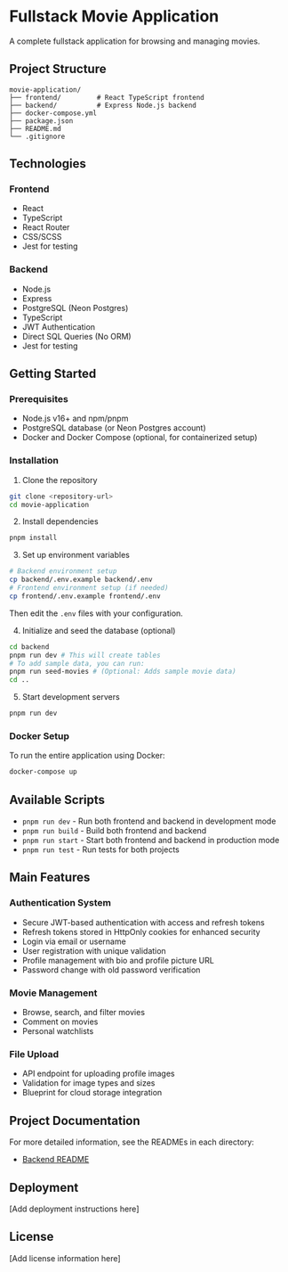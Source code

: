 # Fullstack Movie Application

A complete fullstack application for browsing and managing movies.

## Project Structure

```
movie-application/
├── frontend/         # React TypeScript frontend
├── backend/          # Express Node.js backend
├── docker-compose.yml
├── package.json
├── README.md
└── .gitignore
```

## Technologies

### Frontend
- React
- TypeScript
- React Router
- CSS/SCSS
- Jest for testing

### Backend
- Node.js
- Express
- PostgreSQL (Neon Postgres)
- TypeScript
- JWT Authentication
- Direct SQL Queries (No ORM)
- Jest for testing

## Getting Started

### Prerequisites
- Node.js v16+ and npm/pnpm
- PostgreSQL database (or Neon Postgres account)
- Docker and Docker Compose (optional, for containerized setup)

### Installation

1. Clone the repository
```bash
git clone <repository-url>
cd movie-application
```

2. Install dependencies
```bash
pnpm install
```

3. Set up environment variables
```bash
# Backend environment setup
cp backend/.env.example backend/.env
# Frontend environment setup (if needed)
cp frontend/.env.example frontend/.env
```
Then edit the `.env` files with your configuration.

4. Initialize and seed the database (optional)
```bash
cd backend
pnpm run dev # This will create tables
# To add sample data, you can run:
pnpm run seed-movies # (Optional: Adds sample movie data)
cd ..
```

5. Start development servers
```bash
pnpm run dev
```

### Docker Setup

To run the entire application using Docker:

```bash
docker-compose up
```

## Available Scripts

- `pnpm run dev` - Run both frontend and backend in development mode
- `pnpm run build` - Build both frontend and backend
- `pnpm run start` - Start both frontend and backend in production mode
- `pnpm run test` - Run tests for both projects

## Main Features

### Authentication System
- Secure JWT-based authentication with access and refresh tokens
- Refresh tokens stored in HttpOnly cookies for enhanced security
- Login via email or username
- User registration with unique validation
- Profile management with bio and profile picture URL
- Password change with old password verification

### Movie Management
- Browse, search, and filter movies
- Comment on movies
- Personal watchlists

### File Upload
- API endpoint for uploading profile images
- Validation for image types and sizes
- Blueprint for cloud storage integration

## Project Documentation

For more detailed information, see the READMEs in each directory:
- [Backend README](./backend/README.md)

## Deployment

[Add deployment instructions here]

## License

[Add license information here]
